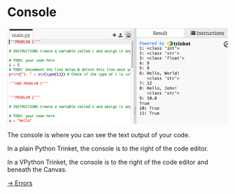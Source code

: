 # Console

![Alt text](image.png)

The console is where you can see the text output of your code.

In a plain Python Trinket, the console is to the right of the code editor.

In a VPython Trinket, the console is to the right of the code editor and beneath the Canvas.


[-> Errors](/vpython-shapes-and-colors/02_errors.md)